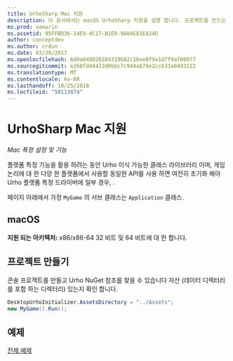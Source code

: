```yaml
---
title: UrhoSharp Mac 지원
description: 이 문서에서는 macOS UrhoSharp 지원을 설명 합니다. 프로젝트를 만드는 방법에 설명 하 고 몇 가지 샘플 코드에 대 한 링크를 제공 합니다.
ms.prod: xamarin
ms.assetid: 95FFBD36-14E9-4C17-B1E8-9A04E81E824D
author: conceptdev
ms.author: crdun
ms.date: 03/29/2017
ms.openlocfilehash: 6d0a048020284319682c1bee0f9a1d7f9af00977
ms.sourcegitcommit: e268fd44422d0bbc7c944a678e2cc633a0493122
ms.translationtype: MT
ms.contentlocale: ko-KR
ms.lasthandoff: 10/25/2018
ms.locfileid: "50113874"
---
```

# <a name="urhosharp-mac-support"></a>UrhoSharp Mac 지원

_Mac 특정 설정 및 기능_

플랫폼 특정 기능을 활용 하려는 동안 Urho 이식 가능한 클래스 라이브러리 이며, 게임 논리에 대 한 다양 한 플랫폼에서 사용할 동일한 API를 사용 하면 여전히 초기화 해야 Urho 플랫폼 특정 드라이버에 일부 경우, .

페이지 아래에서 가정 `MyGame` 의 서브 클래스는 `Application` 클래스.

## <a name="macos"></a>macOS

**지원 되는 아키텍처:** x86/x86-64 32 비트 및 64 비트에 대 한 합니다.

## <a name="creating-a-project"></a>프로젝트 만들기

콘솔 프로젝트를 만들고 Urho NuGet 참조를 찾을 수 있습니다 자산 (데이터 디렉터리를 포함 하는 디렉터리) 있는지 확인 합니다.

```csharp
DesktopUrhoInitializer.AssetsDirectory = "../Assets";
new MyGame().Run();
```

## <a name="example"></a>예제

[전체 예제](https://github.com/xamarin/urho-samples/tree/master/FeatureSamples/Cocoa)


